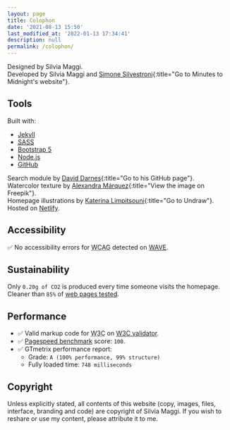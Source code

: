 ```yaml
---
layout: page
title: Colophon
date: '2021-08-13 15:50'
last_modified_at: '2022-01-13 17:34:41'
description: null
permalink: /colophon/
---
```

Designed by Silvia Maggi.<br>
Developed by Silvia Maggi and [Simone Silvestroni](https://minutestomidnight.co.uk){:title="Go to Minutes to Midnight's website"}.

## Tools

Built with:

<ul class="smd-ul">
<li><a href="https://jekyllrb.com/" title="Go to the Jekyll website">Jekyll</a></li>
<li><a href="https://sass-lang.com/" title="Go to the Sass website"><abbr title="Syntactically Awesome Style Sheets">SASS</abbr></a></li>
<li><a href="https://getbootstrap.com/" title="Go to the Bootstrap website">Bootstrap 5</a></li>
<li><a href="https://nodejs.org/" title="Go to the Node.js website">Node.js</a></li>
<li><a href="https://github.com" title="Go to the GitHub website">GitHub</a></li>
</ul>

Search module by [David Darnes](https://github.com/daviddarnes){:title="Go to his GitHub page"}.  
Watercolor texture by [Alexandra M&aacute;rquez](https://www.freepik.com/vectors/background/){:title="View the image on Freepik"}.  
Homepage illustrations by [Katerina Limpitsouni](https://undraw.co/){:title="Go to Undraw"}.  
Hosted on [Netlify](https://www.netlify.com/).

## Accessibility

✅ No accessibility errors for <abbr title="Web Content Accessibility Guidelines">WCAG</abbr> detected on [WAVE](https://wave.webaim.org/report#/https://silviamaggidesign.com/).

## Sustainability

Only <code>0.20g of CO2</code> is produced every time someone visits the homepage. Cleaner than <code>85%</code> of <a href="https://www.websitecarbon.com/website/silviamaggidesign-com/" title="Visit Website carbon">web pages tested</a>.

## Performance

<ul class="smd-ul">
  <li>✅ Valid markup code for <abbr title="World Wide Web Consortium">W3C</abbr> on <a href="https://validator.w3.org/nu/?doc=https%3A%2F%2Fsilviamaggidesign.com%2F">W3C validator</a>.</li>
  <li>✅ <a href="https://developers.google.com/speed/pagespeed/insights/?url=silviamaggidesign.com">Pagespeed benchmark</a> score: <code>100</code>.</li>
  <li>✅ GTmetrix performance report:
    <ul>
      <li>Grade: <code>A (100% performance, 99% structure)</code></li>
      <li>Fully loaded time: <code>748 milliseconds</code></li>
    </ul>
  </li>
</ul>

## Copyright

Unless explicitly stated, all contents of this website (copy, images, files, interface, branding and code) are copyright of Silvia Maggi. If you wish to reshare or use my content, please attribute it to me.